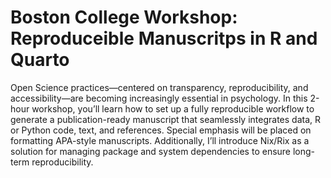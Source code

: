# Boston College Workshop: Reproduceible Manuscritps in R and Quarto

Open Science practices—centered on transparency, reproducibility, and accessibility—are becoming increasingly essential in psychology. In this 2-hour workshop, you’ll learn how to set up a fully reproducible workflow to generate a publication-ready manuscript that seamlessly integrates data, R or Python code, text, and references. Special emphasis will be placed on formatting APA-style manuscripts. Additionally, I’ll introduce Nix/Rix as a solution for managing package and system dependencies to ensure long-term reproducibility.
